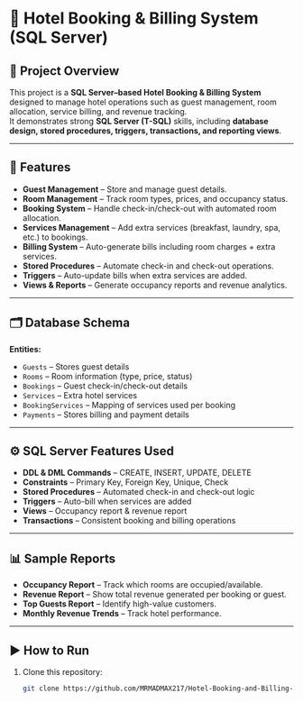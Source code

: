 # 🏨 Hotel Booking & Billing System (SQL Server)

## 📌 Project Overview
This project is a **SQL Server–based Hotel Booking & Billing System** designed to manage hotel operations such as guest management, room allocation, service billing, and revenue tracking.  
It demonstrates strong **SQL Server (T-SQL)** skills, including **database design, stored procedures, triggers, transactions, and reporting views**.

---

## 🎯 Features
- **Guest Management** – Store and manage guest details.  
- **Room Management** – Track room types, prices, and occupancy status.  
- **Booking System** – Handle check-in/check-out with automated room allocation.  
- **Services Management** – Add extra services (breakfast, laundry, spa, etc.) to bookings.  
- **Billing System** – Auto-generate bills including room charges + extra services.  
- **Stored Procedures** – Automate check-in and check-out operations.  
- **Triggers** – Auto-update bills when extra services are added.  
- **Views & Reports** – Generate occupancy reports and revenue analytics.  

---

## 🗂️ Database Schema
**Entities:**  
- `Guests` – Stores guest details  
- `Rooms` – Room information (type, price, status)  
- `Bookings` – Guest check-in/check-out details  
- `Services` – Extra hotel services  
- `BookingServices` – Mapping of services used per booking  
- `Payments` – Stores billing and payment details  

---

## ⚙️ SQL Server Features Used
- **DDL & DML Commands** – CREATE, INSERT, UPDATE, DELETE  
- **Constraints** – Primary Key, Foreign Key, Unique, Check  
- **Stored Procedures** – Automated check-in and check-out logic  
- **Triggers** – Auto-bill when services are added  
- **Views** – Occupancy report & revenue report  
- **Transactions** – Consistent booking and billing operations  

---

## 📊 Sample Reports
- **Occupancy Report** – Track which rooms are occupied/available.  
- **Revenue Report** – Show total revenue generated per booking or guest.  
- **Top Guests Report** – Identify high-value customers.  
- **Monthly Revenue Trends** – Track hotel performance.  

---

## ▶️ How to Run
1. Clone this repository:
   ```bash
   git clone https://github.com/MRMADMAX217/Hotel-Booking-and-Billing-system.git
